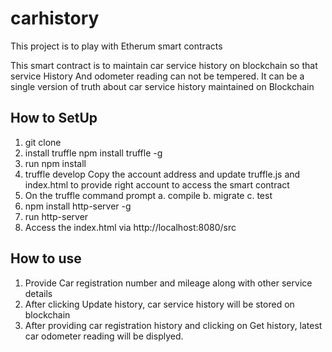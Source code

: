 # carhistory

This project is to play with Etherum smart contracts

This smart contract is to maintain car service history on blockchain so that service History And
odometer reading can not be tempered.
It can be a single version of truth about car service history maintained on Blockchain

How to SetUp
----------------------

1. git clone
2. install truffle npm install truffle -g
3. run npm install
4. truffle develop
  Copy the account address and update truffle.js and index.html to provide right account to access the smart contract
5. On the truffle command prompt
  a. compile
  b. migrate
  c. test
6. npm install http-server -g
7. run http-server
8. Access the index.html via http://localhost:8080/src

How to use
---------------------
1. Provide Car registration number and mileage along with other service details
2. After clicking Update history, car service history will be stored on blockchain
3. After providing car registration history and clicking on Get history, latest car odometer reading will be displyed.
